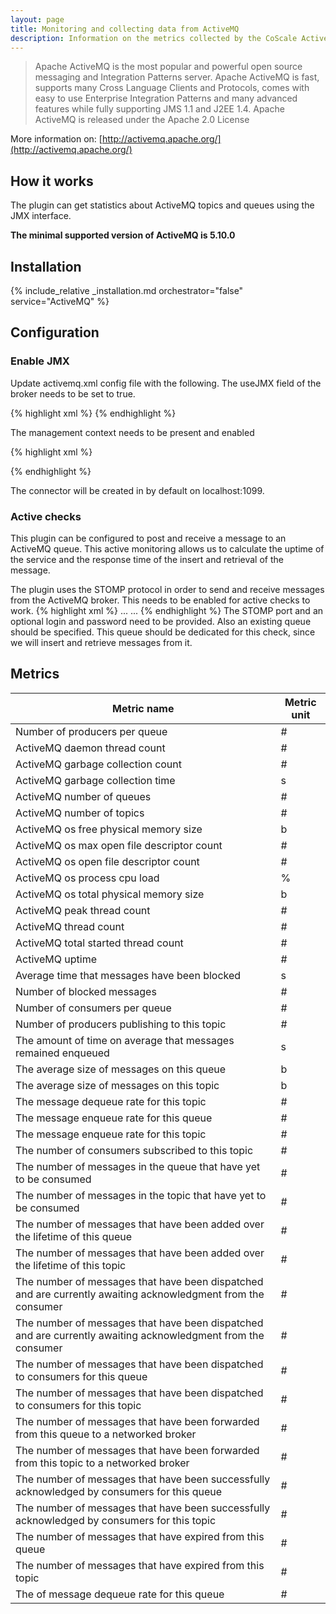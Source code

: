 ```yaml
---
layout: page
title: Monitoring and collecting data from ActiveMQ
description: Information on the metrics collected by the CoScale ActiveMQ plugin.
---
```


> Apache ActiveMQ is the most popular and powerful open source messaging and Integration Patterns server. Apache ActiveMQ is fast, supports many Cross Language Clients and Protocols, comes with easy to use Enterprise Integration Patterns and many advanced features while fully supporting JMS 1.1 and J2EE 1.4. Apache ActiveMQ is released under the Apache 2.0 License

More information on: [http://activemq.apache.org/](http://activemq.apache.org/)

## How it works

The plugin can get statistics about ActiveMQ topics and queues using the JMX interface.

**The minimal supported version of ActiveMQ is 5.10.0**

## Installation

{% include_relative _installation.md orchestrator="false" service="ActiveMQ" %}

## Configuration

### Enable JMX

Update activemq.xml config file with the following. The useJMX field of the broker needs to be set to true.

{% highlight xml %}
<broker xmlns="http://activemq.apache.org/schema/core"
        useJmx="true"
        brokerName="localhost"
        dataDirectory="${activemq.base}/data">
{% endhighlight %}

The management context needs to be present and enabled

{% highlight xml %}
<!-- Use the following to configure how ActiveMQ is exposed in JMX -->
<managementContext>
    <managementContext createConnector="true" />
</managementContext>
{% endhighlight %}

The connector will be created in by default on localhost:1099.

### Active checks

This plugin can be configured to post and receive a message to an ActiveMQ queue. This active monitoring allows us to calculate the uptime of the service and the response time of the insert and retrieval of the message.

The plugin uses the STOMP protocol in order to send and receive messages from the ActiveMQ broker. This needs to be enabled for active checks to work.
{% highlight xml %}
<transportConnectors>
    ...
    <transportConnector name="stomp" uri="stomp://0.0.0.0:61613?maximumConnections=1000&amp;wireFormat.maxFrameSize=104857600"/>
    ...
</transportConnectors>
{% endhighlight %}
The STOMP port and an optional login and password need to be provided. Also an existing queue should be specified. This queue should be dedicated for this check, since we will insert and retrieve messages from it.

## Metrics

| Metric name                                                                                                  | Metric unit |
|--------------------------------------------------------------------------------------------------------------|-------------|
| Number of producers per queue                                                                                | #           |
| ActiveMQ daemon thread count                                                                                 | #           |
| ActiveMQ garbage collection count                                                                            | #           |
| ActiveMQ garbage collection time                                                                             | s           |
| ActiveMQ number of queues                                                                                    | #           |
| ActiveMQ number of topics                                                                                    | #           |
| ActiveMQ os free physical memory size                                                                        | b           |
| ActiveMQ os max open file descriptor count                                                                   | #           |
| ActiveMQ os open file descriptor count                                                                       | #           |
| ActiveMQ os process cpu load                                                                                 | %           |
| ActiveMQ os total physical memory size                                                                       | b           |
| ActiveMQ peak thread count                                                                                   | #           |
| ActiveMQ thread count                                                                                        | #           |
| ActiveMQ total started thread count                                                                          | #           |
| ActiveMQ uptime                                                                                              | #           |
| Average time that messages have been blocked                                                                 | s           |
| Number of blocked messages                                                                                   | #           |
| Number of consumers per queue                                                                                | #           |
| Number of producers publishing to this topic                                                                 | #           |
| The amount of time on average  that messages remained enqueued                                               | s           |
| The average size of messages on this queue                                                                   | b           |
| The average size of messages on this topic                                                                   | b           |
| The message dequeue rate for this topic                                                                      | #           |
| The message enqueue rate for this queue                                                                      | #           |
| The message enqueue rate for this topic                                                                      | #           |
| The number of consumers subscribed to this topic                                                             | #           |
| The number of messages in the queue that have yet to be consumed                                             | #           |
| The number of messages in the topic that have yet to be consumed                                             | #           |
| The number of messages that have been added over the lifetime of this queue                                  | #           |
| The number of messages that have been added over the lifetime of this topic                                  | #           |
| The number of messages that have been dispatched and are currently awaiting acknowledgment from the consumer | #           |
| The number of messages that have been dispatched and are currently awaiting acknowledgment from the consumer | #           |
| The number of messages that have been dispatched to consumers for this queue                                 | #           |
| The number of messages that have been dispatched to consumers for this topic                                 | #           |
| The number of messages that have been forwarded from this queue to a networked broker                        | #           |
| The number of messages that have been forwarded from this topic to a networked broker                        | #           |
| The number of messages that have been successfully acknowledged by consumers for this queue                  | #           |
| The number of messages that have been successfully acknowledged by consumers for this topic                  | #           |
| The number of messages that have expired from this queue                                                     | #           |
| The number of messages that have expired from this topic                                                     | #           |
| The of message dequeue rate for this queue                                                                   | #           |
